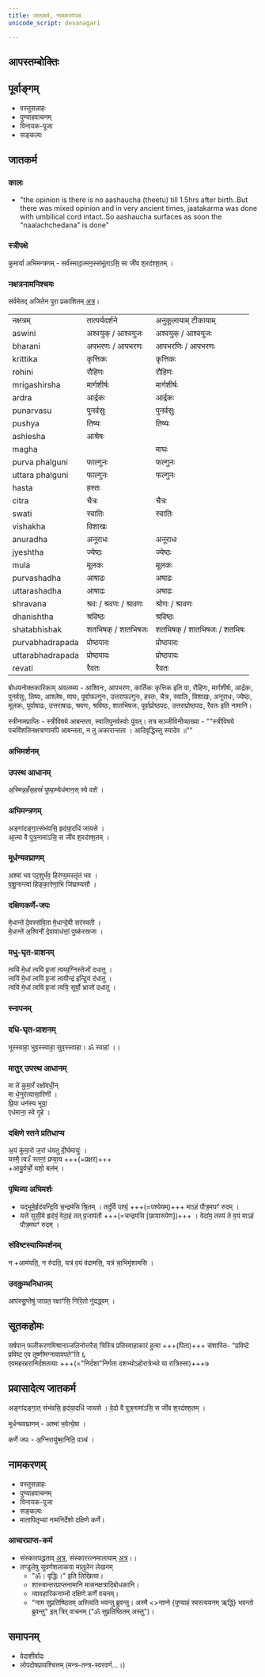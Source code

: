```yaml
---
title: जातकर्म, नामकरणञ्च
unicode_script: devanagari

---
```

## आपस्तम्बोक्तिः
<div class="js_include" url="../../pramANAni/gRhyam/karmANi/jAtakarma/"  newLevelForH1="2" includeTitle="false"> </div>  


## पूर्वाङ्गम्

- वस्तुसन्नाहः
- पुण्याहवाचनम्
- विनायक-पूजा
- सङ्कल्पः

## जातकर्म
### कालः
- "the opinion is there is no aashaucha (theetu) till 1.5hrs after birth..But there was mixed opinion and in very ancient times, jaatakarma was done with umbilical cord intact..So aashaucha surfaces as soon the "naalachchedana" is done"

### स्त्रीपक्षे
कुमार्या अभिमन्त्रणम् - सर्व॑स्मादा॒त्मन॒स्संभू॑ताऽसि॒ सा जी॑व श॒रद॑श्श॒तम् । 

### नक्षत्रनामनिश्चयः
सर्वमेतद् अजितेन पुरा प्रकाशितम् [अत्र](https://apastamba.wordpress.com/category/namakarana/)।

|                  |                          |                             |
| ---------------- | ------------------------ | --------------------------- |
| नक्षत्रम्        | तात्पर्यदर्शने        | अनुकूलायाम् टीकायाम्                     |
| aswini           | अश्वयुक् / आश्वयुजः      | अश्वयुक् / आश्वयुजः         |
| bharani          | अपभरणः / आपभरणः          | आपभरणिः / आपभरणः            |
| krittika         | कृत्तिकः                 | कृत्तिकः                    |
| rohini           | रौहिणः                   | रौहिणः                      |
| mrigashirsha     | मार्गशीर्षः              | मार्गशीर्षः                 |
| ardra            | आर्द्रकः                 | आर्द्रकः                    |
| punarvasu        | पुनर्वसुः                | पुनर्वसुः                   |
| pushya           | तिष्यः                   | तिष्यः                      |
| ashlesha         | आश्रेषः                  |                             |
| magha            |                          | माघः                        |
| purva phalguni   | फाल्गुनः                 | फल्गुनः                     |
| uttara phalguni  | फाल्गुनः                 | फल्गुनः                     |
| hasta            | हस्तः                    |                             |
| citra            | चैत्रः                   | चैत्रः                      |
| swati            | स्वातिः                  | स्वातिः                     |
| vishakha         | विशाखः                   |                             |
| anuradha         | अनूराधः                  | अनूराधः                     |
| jyeshtha         | ज्येष्ठः                 | ज्येष्ठः                    |
| mula             | मूलकः                    | मूलकः                       |
| purvashadha      | आषाढः                    | अषाढः                       |
| uttarashadha     | आषाढः                    | अषाढः                       |
| shravana         | श्रवः / श्रवणः / श्रावणः | श्रोणः / श्रावणः            |
| dhanishtha       | श्रविष्ठः                | श्रविष्ठः                   |
| shatabhishak     | शतभिषक् / शातभिषजः       | शतभिषक् / शातभिषजः / शतभिषः |
| purvabhadrapada  | प्रोष्ठपादः              | प्रोष्ठपादः                 |
| uttarabhadrapada | प्रोष्ठपादः              | प्रोष्ठपादः                 |
| revati           | रैवतः                    | रैवतः                       |

बोधयनोक्तकारिकाम् अवलम्ब्य - आश्विनः, आपभरणः, कार्तिकः कृत्तिक इति वा, रौहिणः, मार्गशीर्षः, आर्द्रकः, पुनर्वसुः, तिष्यः, आश्लेषः, माघः, पूर्वाफल्गुनः, उत्तराफल्गुनः, हस्तः, चैत्रः, स्वातिः, विशाखः, अनूराधः, ज्येष्ठः, मूलकः, पूर्वाषाढः, उत्तराषाढः, श्रवणः, श्रविष्ठः, शातभिषजः, पूर्वाप्रोष्ठपदः, उत्तराप्रोष्ठपदः, रैवतः इति नामानि।

स्त्रीनामप्राप्तिः - स्त्रीविषये आबन्तता, स्वातिपुनर्वस्वोः पुंवत्। तत्र सञ्जीविनीव्याख्या - ""स्त्रीविषये पचविंशतिनक्षत्राणामपि आबन्तता, न तु अकारान्तता । आदिवृद्धिस्तु स्यादेव ॥""

### अभिमर्शनम्
<div class="js_include" url="../../../../../mantraH/agniH/Rk/divaspari/"  newLevelForH1="4" includeTitle="true"> </div>  

### उपस्थ आधानम्
अ॒स्मिन्न॒हँस॒हस्रं॑ पुष्या॒म्येध॑मान॒स् स्वे वशे॑ ।

###  अभिमन्त्रणम्
अङ्गा॑दङ्गा॒त्संभ॑वसि॒ हृद॑या॒दधि॑ जायसे ।  
आ॒त्मा वै पुत्र॒नामा॑ऽसि॒ स जी॑व श॒रद॑श्श॒तम् ।

### मूर्धन्यवघ्राणम्

अश्मा॑ भव पर॒शुर्भ॑व॒ हिर॑ण्य॒मस्तृ॑तं भव ।  
प॒शू॒नान्त्वा॑ हिङ्का॒रेणा॒भि जि॑घ्राम्यसौ ।

###  दक्षिणकर्णे-जपः
मे॒धान्ते॑ दे॒वस्स॑वि॒ता मे॒धान्दे॒वी सर॑स्वती ।  
मे॒धान्ते॑ अ॒श्विनौ॑ दे॒वावाध॑त्तां॒ पुष्क॑रस्रजा ।

###  मधु-घृत-प्राशनम्

त्वयि॑ मे॒धां त्वयि॑ प्र॒जां त्वय्य॒ग्निस्तेजो॑ दधातु ।  
त्वयि॑ मे॒धां त्वयि॑ प्र॒जां त्वयीन्द्र॑ इन्द्रि॒यं द॑धातु ।  
त्वयि॑ मे॒धां त्वयि॑ प्र॒जां त्वयि॒ सूर्यो॒ भ्राजो॑ दधातु ।

### स्नापनम्

<div class="js_include" url="../../../../../mantraH/AdityaH/Rk/druho_munchAmi/"  newLevelForH1="4" includeTitle="true"> </div>  

### दधि-घृत-प्राशनम्
भूस्स्वाहा॒ भुव॒स्स्वाहा॒ सुव॒स्स्वाहा। ॐ स्वाहा॑ ।।

### मातुर् उपस्थ आधानम्
मा ते॑ कुमा॒रँ रक्षो॑वधी॒न्  
मा धे॒नुर॑त्यासा॒रिणी॑ ।  
प्रि॒या धन॑स्य भूया॒  
एध॑माना॒ स्वे गृ॒हे ।

### दक्षिणे स्तने प्रतिधाप्य
अ॒यं कु॑मा॒रो ज॒रां ध॑यतु दी॒र्घमायुः॑ ।  
यस्मै॒ त्व२ँ स्तन॒! प्रप्या॒य +++(=प्रक्षर)+++  
+आयु॒र्वर्चो॒ यशो॒ बल॑म् ।

### पृथिव्या अभिमर्शः
- यद्भूमे॒र्हृद॑यन्दि॒वि च॒न्द्रम॑सि श्रि॒तम् । तदु॑र्वि पश्यं॒ +++(=पश्येयम्)+++ माऽहं पौत्र॒मघꣳ॑ रुदम् ।
- यत्ते॑ सुसी॒मे हृद॑यं॒ वेदा॒हं तत् प्र॒जाप॑तौ +++(=चन्द्रमसि [छायारूपेण])+++ । वेदा॑म॒ तस्य॑ ते व॒यं माऽहं पौत्र॒मघꣳ॑ रुदम् ।

### संविष्टस्याभिमर्शनम्
न +आम॑यति॒, न रु॑दति॒, यत्र॑ व॒यं व॑दामसि॒, यत्र॑ चा॒भिमृ॑शामसि ।

### उदकुम्भनिधानम्
आप॑स्सु॒प्तेषु॑ जाग्रत॒ रक्षाꣳ॑सि॒ निरि॒तो नु॑दद्ध्वम् ।

## सूतकहोमः
<div class="js_include" url="../../../../../mantraH/misc-devas/yajuH/sUtaka-homa-mantra-Ap/"  newLevelForH1="4" includeTitle="true"> </div>  

सर्षपान् फलीकरणमिश्रानञ्जलिनोत्तरैस् त्रिस्त्रि प्रतिस्वाहाकारं हुत्वा +++(पिता)+++ संशास्ति- "प्रविष्टे प्रविष्ट एव तूष्णीमग्नावावपते"ति ६  
एवमहरहरानिर्दशतायाः +++(="निर्दशा"निर्गता दशभ्योऽहोरात्रेभ्यो या रात्रिस्सा)+++७

## प्रवासादेत्य जातकर्म
अङ्गा॑दङ्गा॒त् संभ॑वसि॒ हृद॑या॒दधि॑ जायसे । वे॒दो वै पुत्र॒नामा॑ऽसि॒ स जी॑व श॒रद॑श्श॒तम् । 

मूर्धन्यवघ्राणम् - अश्मा॑ भ॒वेत्ये॒षा ।

कर्णे जपः - अ॒ग्निरायु॑ष्मा॒निति॒ पञ्च॑ । 

## नामकरणम्
- वस्तुसन्नाहः
- पुण्याहवाचनम्
- विनायक-पूजा
- सङ्कल्पः
- मातापितृभ्यां नामनिर्देशो दक्षिणे कर्णे।

### आचारप्राप्त-कर्म
- संस्कारपद्धताव् [अत्र](https://archive.org/stream/Anandashram_Samskrita_Granthavali_Anandashram_Sanskrit_Series/ASS_094_Samskarapaddhati_of_Bhaskarsastri_Abhyankar_-_VS_Abhyankar_1924#page/n77/mode/2up), संस्काररत्नमालायाम् [अत्र](https://archive.org/stream/Anandashram_Samskrita_Granthavali_Anandashram_Sanskrit_Series/ASS_039_Samskara_Ratnamala_of_Bhatta_Gopinatha_Dikshita_Part_2_-_KS_Agase_1899#page/n77/mode/2up)।।
- तण्डुलेषु सुवर्णशलाकया मातुलेन लेखनम्
  - "ॐ। वृद्धिः।" इति लिखित्वा।
  - शास्त्रान्तरप्राप्तनामानि मासनक्षत्रादिबोधकानि। 
  - व्यावहारिकनाम्नो दक्षिणे कर्णे वचनम्।
  - "नाम सुप्रतिष्ष्ठितम् अस्त्विति भवन्तु ब्रुवन्तु। अस्मै <>नाम्ने {पुण्याहं स्वस्त्ययनम् ऋद्धिं} भवन्तो ब्रुवन्तु" इत् त्रिर् वाचनम् ("ॐ सुप्रतिष्ठितम् अस्तु")। 

## समापनम्
- वेदाशीर्वादः
- लोपदोषप्रायश्चित्तम् (मन्त्र-तन्त्र-स्वरवर्ण…।)
